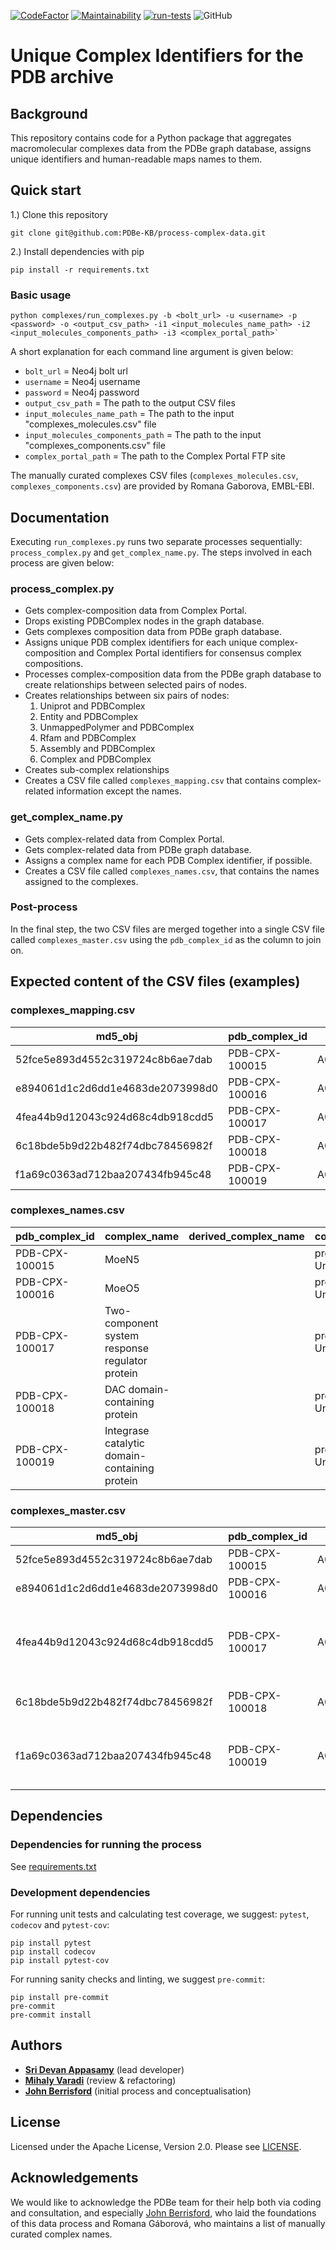 [![CodeFactor](https://www.codefactor.io/repository/github/pdbe-kb/process-complex-data/badge)](https://www.codefactor.io/repository/github/pdbe-kb/process-complex-data)
[![Maintainability](https://api.codeclimate.com/v1/badges/aee4f254bddad263bf12/maintainability)](https://codeclimate.com/github/PDBe-KB/process-complex-data/maintainability)
[![run-tests](https://github.com/PDBe-KB/process-complex-data/actions/workflows/tests.yml/badge.svg)](https://github.com/PDBe-KB/process-complex-data/actions/workflows/tests.yml)
![GitHub](https://img.shields.io/github/license/pdbe-kb/process-complex-data)

Unique Complex Identifiers for the PDB archive
==

## Background

This repository contains code for a Python package that aggregates macromolecular complexes data from the PDBe graph database, assigns unique identifiers and human-readable maps names to them.

## Quick start

1.) Clone this repository

```shell
git clone git@github.com:PDBe-KB/process-complex-data.git
```

2.) Install dependencies with pip

```shell
pip install -r requirements.txt
```

### Basic usage

```shell
python complexes/run_complexes.py -b <bolt_url> -u <username> -p <password> -o <output_csv_path> -i1 <input_molecules_name_path> -i2 <input_molecules_components_path> -i3 <complex_portal_path>`
```

A short explanation for each command line argument is given below:

- `bolt_url` = Neo4j bolt url
- `username` = Neo4j username
- `password` = Neo4j password
- `output_csv_path` = The path to the output CSV files
- `input_molecules_name_path` = The path to the input "complexes_molecules.csv" file
- `input_molecules_components_path` = The path to the input "complexes_components.csv" file
- `complex_portal_path` = The path to the Complex Portal FTP site

The manually curated complexes CSV files (`complexes_molecules.csv`, `complexes_components.csv`) are provided by Romana Gaborova, EMBL-EBI.

## Documentation

Executing `run_complexes.py` runs two separate processes sequentially: `process_complex.py` and `get_complex_name.py`.
The steps involved in each process are given below:

### process_complex.py
- Gets complex-composition data from Complex Portal.
- Drops existing PDBComplex nodes in the graph database.
- Gets complexes composition data from PDBe graph database.
- Assigns unique PDB complex identifiers for each unique complex-composition and Complex Portal identifiers for consensus complex compositions.
- Processes complex-composition data from the PDBe graph database to create relationships between selected pairs of nodes.
- Creates relationships between six pairs of nodes:
  1. Uniprot and PDBComplex
  2. Entity and PDBComplex
  3. UnmappedPolymer and PDBComplex
  4. Rfam and PDBComplex
  5. Assembly and PDBComplex
  6. Complex and PDBComplex
- Creates sub-complex relationships
- Creates a CSV file called `complexes_mapping.csv` that contains complex-related information except the names.

### get_complex_name.py
- Gets complex-related data from Complex Portal.
- Gets complex-related data from PDBe graph database.
- Assigns a complex name for each PDB Complex identifier, if possible.
- Creates a CSV file called `complexes_names.csv`, that contains the names assigned to the complexes.

### Post-process

In the final step, the two CSV files are merged together into a single CSV file called `complexes_master.csv` using the `pdb_complex_id` as the column to join on.

## Expected content of the CSV files (examples)

### complexes_mapping.csv

|md5_obj                         |pdb_complex_id|accession           |complex_portal_id|assemblies                        |
|--------------------------------|--------------|--------------------|-----------------|----------------------------------|
|52fce5e893d4552c319724c8b6ae7dab|PDB-CPX-100015|A0A010_2_67581      |                 |5b01_1,5b00_1                     |
|e894061d1c2d6dd1e4683de2073998d0|PDB-CPX-100016|A0A011_2_67581      |                 |3vkc_1,3vkd_1,3vka_1,3vkb_1,3vk5_1|
|4fea44b9d12043c924d68c4db918cdd5|PDB-CPX-100017|A0A014C6J9_2_1310912|                 |6br7_1                            |
|6c18bde5b9d22b482f74dbc78456982f|PDB-CPX-100018|A0A014M399_2_1188239|                 |7dg0_1,7dfx_1                     |
|f1a69c0363ad712baa207434fb945c48|PDB-CPX-100019|A0A016UZK2_3_53326  |                 |7a4a_1                            |

### complexes_names.csv

|pdb_complex_id                  |complex_name  |derived_complex_name|complex_name_type        |
|--------------------------------|--------------|--------------------|-------------------------|
|PDB-CPX-100015                  |MoeN5         |                    |protein name from UniProt|
|PDB-CPX-100016                  |MoeO5         |                    |protein name from UniProt|
|PDB-CPX-100017                  |Two-component system response regulator protein|                    |protein name from UniProt|
|PDB-CPX-100018                  |DAC domain-containing protein|                    |protein name from UniProt|
|PDB-CPX-100019                  |Integrase catalytic domain-containing protein|                    |protein name from UniProt|


### complexes_master.csv

|md5_obj                         |pdb_complex_id|accession           |complex_portal_id        |assemblies                        |complex_name                                   |derived_complex_name|complex_name_type        |
|--------------------------------|--------------|--------------------|-------------------------|----------------------------------|-----------------------------------------------|--------------------|-------------------------|
|52fce5e893d4552c319724c8b6ae7dab|PDB-CPX-100015|A0A010_2_67581      |                         |5b01_1,5b00_1                     |MoeN5                                          |                    |protein name from UniProt|
|e894061d1c2d6dd1e4683de2073998d0|PDB-CPX-100016|A0A011_2_67581      |                         |3vkc_1,3vkd_1,3vka_1,3vkb_1,3vk5_1|MoeO5                                          |                    |protein name from UniProt|
|4fea44b9d12043c924d68c4db918cdd5|PDB-CPX-100017|A0A014C6J9_2_1310912|                         |6br7_1                            |Two-component system response regulator protein|                    |protein name from UniProt|
|6c18bde5b9d22b482f74dbc78456982f|PDB-CPX-100018|A0A014M399_2_1188239|                         |7dg0_1,7dfx_1                     |DAC domain-containing protein                  |                    |protein name from UniProt|
|f1a69c0363ad712baa207434fb945c48|PDB-CPX-100019|A0A016UZK2_3_53326  |                         |7a4a_1                            |Integrase catalytic domain-containing protein  |                    |protein name from UniProt|

## Dependencies

### Dependencies for running the process
See [requirements.txt](https://github.com/PDBe-KB/process-complex-data/blob/development/requirements.txt)

### Development dependencies

For running unit tests and calculating test coverage, we suggest: `pytest`, `codecov` and `pytest-cov`:

```shell
pip install pytest
pip install codecov
pip install pytest-cov
```

For running sanity checks and linting, we suggest `pre-commit`:

```shell
pip install pre-commit
pre-commit
pre-commit install
```

## Authors
- **[Sri Devan Appasamy](https://github.com/sridevan)** (lead developer)
- **[Mihaly Varadi](https://github.com/mvaradi)** (review & refactoring)
- **[John Berrisford](https://github.com/berrisfordjohn)** (initial process and conceptualisation)

## License
Licensed under the Apache License, Version 2.0.
Please see [LICENSE](https://github.com/PDBe-KB/process-complex-data/blob/development/LICENSE).

## Acknowledgements
We would like to acknowledge the PDBe team for their help both via coding
and consultation, and especially [John Berrisford](https://github.com/berrisfordjohn), who laid the foundations
of this data process and Romana Gáborová, who maintains a list of manually curated complex names.
